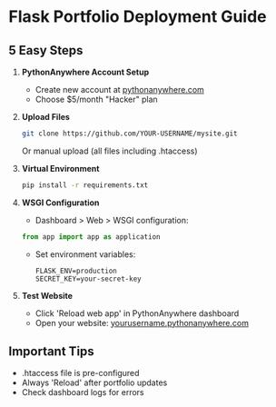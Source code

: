 # Flask Portfolio Deployment Guide

## 5 Easy Steps

1. **PythonAnywhere Account Setup**
   - Create new account at [pythonanywhere.com](https://www.pythonanywhere.com)
   - Choose $5/month "Hacker" plan

2. **Upload Files**
   ```bash
   git clone https://github.com/YOUR-USERNAME/mysite.git
   ```
   Or manual upload (all files including .htaccess)

3. **Virtual Environment**
   ```bash
   pip install -r requirements.txt
   ```

4. **WSGI Configuration**
   - Dashboard > Web > WSGI configuration:
   ```python
   from app import app as application
   ```
   - Set environment variables:
     ```
     FLASK_ENV=production
     SECRET_KEY=your-secret-key
     ```

5. **Test Website**
   - Click 'Reload web app' in PythonAnywhere dashboard
   - Open your website: [yourusername.pythonanywhere.com](http://yourusername.pythonanywhere.com)

## Important Tips
- .htaccess file is pre-configured
- Always 'Reload' after portfolio updates
- Check dashboard logs for errors